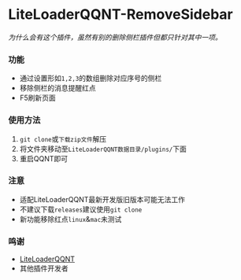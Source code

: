 # LiteLoaderQQNT-RemoveSidebar

_为什么会有这个插件，虽然有别的删除侧栏插件但都只针对其中一项。_

### 功能
- 通过设置形如`1,2,3`的数组删除对应序号的侧栏
- 移除侧栏的消息提醒红点
- F5刷新页面

### 使用方法
1. `git clone`或`下载zip文件`解压
2. 将文件夹移动至`LiteLoaderQQNT数据目录/plugins/`下面
3. 重启QQNT即可

### 注意
- 适配LiteLoaderQQNT最新开发版旧版本可能无法工作
- 不建议下载`releases`建议使用`git clone`
- 新功能移除红点`linux`&`mac`未测试

### 鸣谢
- [LiteLoaderQQNT](https://github.com/mo-jinran/LiteLoaderQQNT) 
- 其他插件开发者
